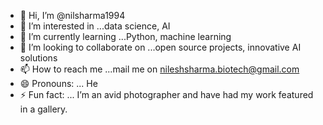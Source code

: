 - 👋 Hi, I’m @nilsharma1994
- 👀 I’m interested in ...data science, AI
- 🌱 I’m currently learning ...Python, machine learning
- 💞️ I’m looking to collaborate on ...open source projects, innovative AI solutions
- 📫 How to reach me ...mail me on nileshsharma.biotech@gmail.com
- 😄 Pronouns: ... He
- ⚡ Fun fact: ... I’m an avid photographer and have had my work featured in a gallery.

<!---
nilsharma1994/nilsharma1994 is a ✨ special ✨ repository because its `README.md` (this file) appears on your GitHub profile.
You can click the Preview link to take a look at your changes.
--->
